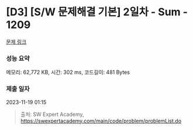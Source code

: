 # [D3] [S/W 문제해결 기본] 2일차 - Sum - 1209 

[문제 링크](https://swexpertacademy.com/main/code/problem/problemDetail.do?contestProbId=AV13_BWKACUCFAYh) 

### 성능 요약

메모리: 62,772 KB, 시간: 302 ms, 코드길이: 481 Bytes

### 제출 일자

2023-11-19 01:15



> 출처: SW Expert Academy, https://swexpertacademy.com/main/code/problem/problemList.do